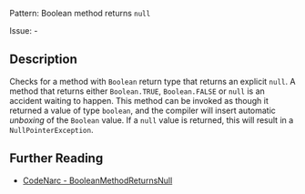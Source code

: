 Pattern: Boolean method returns `null`

Issue: -

## Description

Checks for a method with `Boolean` return type that returns an explicit `null`. A method that returns either `Boolean.TRUE`, `Boolean.FALSE` or `null` is an accident waiting to happen. This method can be invoked as though it returned a value of type `boolean`, and the compiler will insert automatic *unboxing* of the `Boolean` value. If a `null` value is returned, this will result in a `NullPointerException`.

## Further Reading

* [CodeNarc - BooleanMethodReturnsNull](http://codenarc.sourceforge.net/codenarc-rules-design.html#BooleanMethodReturnsNull)